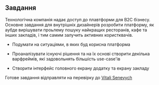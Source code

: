 ## Завдання

Технологічна компанія надає доступ до плавтформи для В2С бізнесу. 
Основне завдання для внутрішніх дизайнерів розробити платформу, як аубде вирішувати проьлему пошуку найкращих ресторанів, кафе та інших закладів, і тим самим залучить активних користквачів.

- Подумати на ситуаціями, в яких буд корисна платформа

- Проаналізувати існуючі рішення та на їх основі створити декілька варфреймів, які задовольнять більшість use-case'ів

- Створити інтерфейс головного екрану додатку та екрану закладу

Готове завдання відправляти на перевірку до [Vitali Senevych](tg://resolve?domain=Vitali_Senevych)
